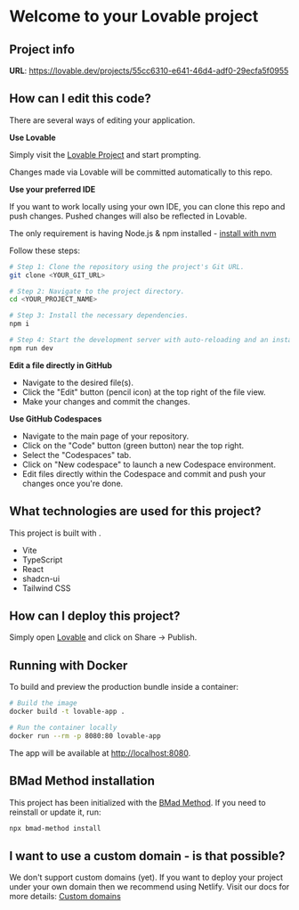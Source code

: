 # Welcome to your Lovable project

## Project info

**URL**: https://lovable.dev/projects/55cc6310-e641-46d4-adf0-29ecfa5f0955

## How can I edit this code?

There are several ways of editing your application.

**Use Lovable**

Simply visit the [Lovable Project](https://lovable.dev/projects/55cc6310-e641-46d4-adf0-29ecfa5f0955) and start prompting.

Changes made via Lovable will be committed automatically to this repo.

**Use your preferred IDE**

If you want to work locally using your own IDE, you can clone this repo and push changes. Pushed changes will also be reflected in Lovable.

The only requirement is having Node.js & npm installed - [install with nvm](https://github.com/nvm-sh/nvm#installing-and-updating)

Follow these steps:

```sh
# Step 1: Clone the repository using the project's Git URL.
git clone <YOUR_GIT_URL>

# Step 2: Navigate to the project directory.
cd <YOUR_PROJECT_NAME>

# Step 3: Install the necessary dependencies.
npm i

# Step 4: Start the development server with auto-reloading and an instant preview.
npm run dev
```

**Edit a file directly in GitHub**

- Navigate to the desired file(s).
- Click the "Edit" button (pencil icon) at the top right of the file view.
- Make your changes and commit the changes.

**Use GitHub Codespaces**

- Navigate to the main page of your repository.
- Click on the "Code" button (green button) near the top right.
- Select the "Codespaces" tab.
- Click on "New codespace" to launch a new Codespace environment.
- Edit files directly within the Codespace and commit and push your changes once you're done.

## What technologies are used for this project?

This project is built with .

- Vite
- TypeScript
- React
- shadcn-ui
- Tailwind CSS

## How can I deploy this project?

Simply open [Lovable](https://lovable.dev/projects/55cc6310-e641-46d4-adf0-29ecfa5f0955) and click on Share -> Publish.

## Running with Docker

To build and preview the production bundle inside a container:

```sh
# Build the image
docker build -t lovable-app .

# Run the container locally
docker run --rm -p 8080:80 lovable-app
```

The app will be available at <http://localhost:8080>.

## BMad Method installation

This project has been initialized with the [BMad Method](https://www.npmjs.com/package/bmad-method).
If you need to reinstall or update it, run:

```sh
npx bmad-method install
```

## I want to use a custom domain - is that possible?

We don't support custom domains (yet). If you want to deploy your project under your own domain then we recommend using Netlify. Visit our docs for more details: [Custom domains](https://docs.lovable.dev/tips-tricks/custom-domain/)
